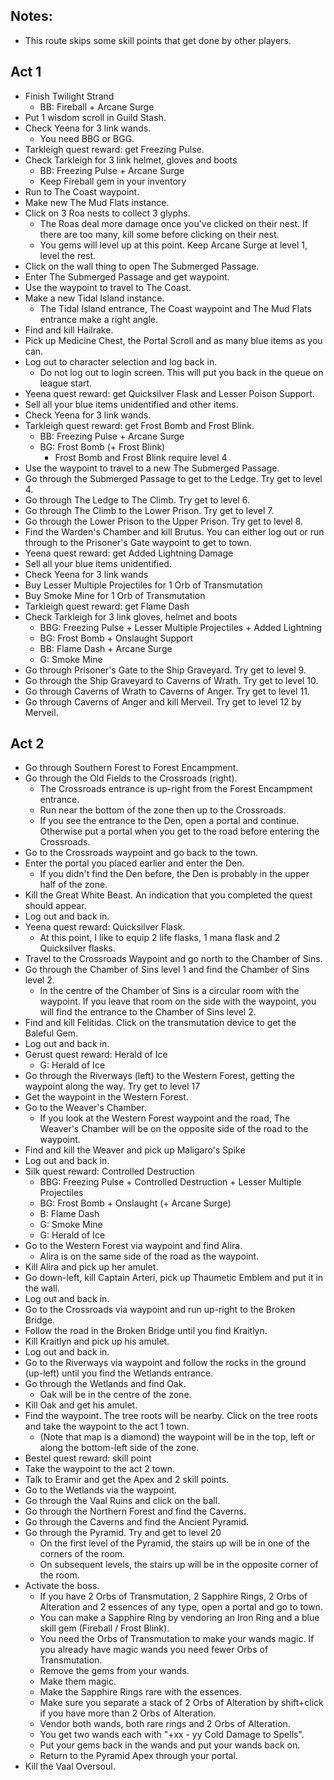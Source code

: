 ## Notes:

- This route skips some skill points that get done by other players.

## Act 1

- Finish Twilight Strand
  - BB: Fireball + Arcane Surge
- Put 1 wisdom scroll in Guild Stash.
- Check Yeena for 3 link wands.
  - You need BBG or BGG.
- Tarkleigh quest reward: get Freezing Pulse.
- Check Tarkleigh for 3 link helmet, gloves and boots
  - BB: Freezing Pulse + Arcane Surge
  - Keep Fireball gem in your inventory
- Run to The Coast waypoint.
- Make new The Mud Flats instance.
- Click on 3 Roa nests to collect 3 glyphs.
  - The Roas deal more damage once you've clicked on their nest. If there are
    too many, kill some before clicking on their nest.
  - You gems will level up at this point. Keep Arcane Surge at level 1, level
    the rest.
- Click on the wall thing to open The Submerged Passage.
- Enter The Submerged Passage and get waypoint.
- Use the waypoint to travel to The Coast.
- Make a new Tidal Island instance.
  - The Tidal Island entrance, The Coast waypoint and The Mud Flats entrance
    make a right angle.
- Find and kill Hailrake.
- Pick up Medicine Chest, the Portal Scroll and as many blue items as you can.
- Log out to character selection and log back in.
  - Do not log out to login screen. This will put you back in the queue on
    league start.
- Yeena quest reward: get Quicksilver Flask and Lesser Poison Support.
- Sell all your blue items unidentified and other items.
- Check Yeena for 3 link wands.
- Tarkleigh quest reward: get Frost Bomb and Frost Blink.
  - BB: Freezing Pulse + Arcane Surge
  - BG: Frost Bomb (+ Frost Blink)
    - Frost Bomb and Frost Blink require level 4
- Use the waypoint to travel to a new The Submerged Passage.
- Go through the Submerged Passage to get to the Ledge. Try get to level 4.
- Go through The Ledge to The Climb. Try get to level 6.
- Go through The Climb to the Lower Prison. Try get to level 7.
- Go through the Lower Prison to the Upper Prison. Try get to level 8.
- Find the Warden's Chamber and kill Brutus. You can either log out or run
  through to the Prisoner's Gate waypoint to get to town.
- Yeena quest reward: get Added Lightning Damage
- Sell all your blue items unidentified.
- Check Yeena for 3 link wands
- Buy Lesser Multiple Projectiles for 1 Orb of Transmutation
- Buy Smoke Mine for 1 Orb of Transmutation
- Tarkleigh quest reward: get Flame Dash
- Check Tarkleigh for 3 link gloves, helmet and boots
  - BBG: Freezing Pulse + Lesser Multiple Projectiles + Added Lightning
  - BG: Frost Bomb + Onslaught Support
  - BB: Flame Dash + Arcane Surge
  - G: Smoke Mine
- Go through Prisoner's Gate to the Ship Graveyard. Try get to level 9.
- Go through the Ship Graveyard to Caverns of Wrath. Try get to level 10.
- Go through Caverns of Wrath to Caverns of Anger. Try get to level 11.
- Go through Caverns of Anger and kill Merveil. Try get to level 12 by Merveil.

## Act 2

- Go through Southern Forest to Forest Encampment.
- Go through the Old Fields to the Crossroads (right).
  - The Crossroads entrance is up-right from the Forest Encampment entrance.
  - Run near the bottom of the zone then up to the Crossroads.
  - If you see the entrance to the Den, open a portal and continue. Otherwise
    put a portal when you get to the road before entering the Crossroads.
- Go to the Crossroads waypoint and go back to the town.
- Enter the portal you placed earlier and enter the Den.
  - If you didn't find the Den before, the Den is probably in the upper half of
    the zone.
- Kill the Great White Beast. An indication that you completed the quest should
  appear.
- Log out and back in.
- Yeena quest reward: Quicksilver Flask.
  - At this point, I like to equip 2 life flasks, 1 mana flask and 2 Quicksilver
    flasks.
- Travel to the Crossroads Waypoint and go north to the Chamber of Sins.
- Go through the Chamber of Sins level 1 and find the Chamber of Sins level 2.
  - In the centre of the Chamber of Sins is a circular room with the waypoint.
    If you leave that room on the side with the waypoint, you will find the
    entrance to the Chamber of Sins level 2.
- Find and kill Felitidas. Click on the transmutation device to get the Baleful
  Gem.
- Log out and back in.
- Gerust quest reward: Herald of Ice
  - G: Herald of Ice
- Go through the Riverways (left) to the Western Forest, getting the waypoint
  along the way. Try get to level 17
- Get the waypoint in the Western Forest.
- Go to the Weaver's Chamber.
  - If you look at the Western Forest waypoint and the road, The Weaver's
    Chamber will be on the opposite side of the road to the waypoint.
- Find and kill the Weaver and pick up Maligaro's Spike
- Log out and back in.
- Silk quest reward: Controlled Destruction
  - BBG: Freezing Pulse + Controlled Destruction + Lesser Multiple Projectiles
  - BG: Frost Bomb + Onslaught (+ Arcane Surge)
  - B: Flame Dash
  - G: Smoke Mine
  - G: Herald of Ice
- Go to the Western Forest via waypoint and find Alira.
  - Alira is on the same side of the road as the waypoint.
- Kill Alira and pick up her amulet.
- Go down-left, kill Captain Arteri, pick up Thaumetic Emblem and put it in the
  wall.
- Log out and back in.
- Go to the Crossroads via waypoint and run up-right to the Broken Bridge.
- Follow the road in the Broken Bridge until you find Kraitlyn.
- Kill Kraitlyn and pick up his amulet.
- Log out and back in.
- Go to the Riverways via waypoint and follow the rocks in the ground (up-left)
  until you find the Wetlands entrance.
- Go through the Wetlands and find Oak.
  - Oak will be in the centre of the zone.
- Kill Oak and get his amulet.
- Find the waypoint. The tree roots will be nearby. Click on the tree roots and
  take the waypoint to the act 1 town.
  - (Note that map is a diamond) the waypoint will be in the top, left or along
    the bottom-left side of the zone.
- Bestel quest reward: skill point
- Take the waypoint to the act 2 town.
- Talk to Eramir and get the Apex and 2 skill points.
- Go to the Wetlands via the waypoint.
- Go through the Vaal Ruins and click on the ball.
- Go through the Northern Forest and find the Caverns.
- Go through the Caverns and find the Ancient Pyramid.
- Go through the Pyramid. Try and get to level 20
  - On the first level of the Pyramid, the stairs up will be in one of the
    corners of the room.
  - On subsequent levels, the stairs up will be in the opposite corner of the
    room.
- Activate the boss.
  - If you have 2 Orbs of Transmutation, 2 Sapphire Rings, 2 Orbs of Alteration
    and 2 essences of any type, open a portal and go to town.
  - You can make a Sapphire Ring by vendoring an Iron Ring and a blue skill gem
    (Fireball / Frost Blink).
  - You need the Orbs of Transmutation to make your wands magic. If you already
    have magic wands you need fewer Orbs of Transmutation.
  - Remove the gems from your wands.
  - Make them magic.
  - Make the Sapphire Rings rare with the essences.
  - Make sure you separate a stack of 2 Orbs of Alteration by shift+click if you
    have more than 2 Orbs of Alteration.
  - Vendor both wands, both rare rings and 2 Orbs of Alteration.
  - You get two wands each with "+xx - yy Cold Damage to Spells".
  - Put your gems back in the wands and put your wands back on.
  - Return to the Pyramid Apex through your portal.
- Kill the Vaal Oversoul.

